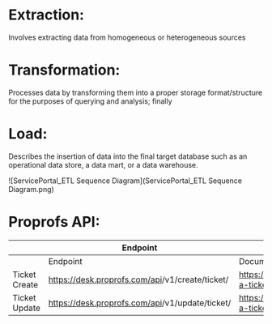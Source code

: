 # Extraction: 

Involves extracting data from homogeneous or heterogeneous sources 

# Transformation: 

Processes data by transforming them into a proper storage format/structure for the purposes of querying and analysis; finally

# Load: 

Describes the insertion of data into the final target database such as an operational data store, a data mart, or a data warehouse.



![ServicePortal_ETL Sequence Diagram](ServicePortal_ETL Sequence Diagram.png)



# Proprofs API:

|               | Endpoint                                                     | Document                                       |
| ------------- | ------------------------------------------------------------ | ---------------------------------------------- |
|               | Endpoint                                                     | Document                                       |
| Ticket Create | [https://](https://apidocs.proprofs.com/create-a-ticket)[desk.proprofs.com/api](http://desk.proprofs.com/api)/v1/create/ticket/ | <https://apidocs.proprofs.com/create-a-ticket> |
| Ticket Update | [https://](https://apidocs.proprofs.com/update-a-ticket)[desk.proprofs.com/api](http://desk.proprofs.com/api)/v1/update/ticket/ | <https://apidocs.proprofs.com/update-a-ticket> |